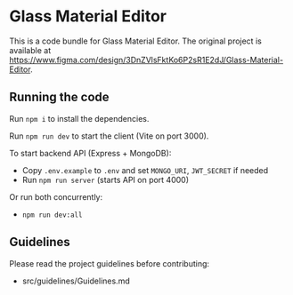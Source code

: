 
  # Glass Material Editor

  This is a code bundle for Glass Material Editor. The original project is available at https://www.figma.com/design/3DnZVlsFktKo6P2sR1E2dJ/Glass-Material-Editor.

  ## Running the code

  Run `npm i` to install the dependencies.

  Run `npm run dev` to start the client (Vite on port 3000).

  To start backend API (Express + MongoDB):
  - Copy `.env.example` to `.env` and set `MONGO_URI`, `JWT_SECRET` if needed
  - Run `npm run server` (starts API on port 4000)

  Or run both concurrently:
  - `npm run dev:all`
  
  ## Guidelines

  Please read the project guidelines before contributing:

  - src/guidelines/Guidelines.md
  
